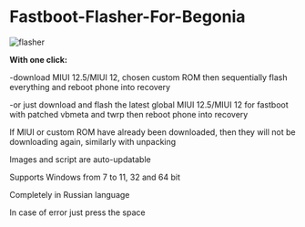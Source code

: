 # Fastboot-Flasher-For-Begonia

![flasher](https://user-images.githubusercontent.com/74534100/145926397-9e618d74-6712-4486-aae1-be1b67ff5075.png)


**With one click:**

-download MIUI 12.5/MIUI 12, chosen custom ROM then sequentially flash everything and reboot phone into recovery

-or just download and flash the latest global MIUI 12.5/MIUI 12 for fastboot with patched vbmeta and twrp then reboot phone into recovery

If MIUI or custom ROM have already been downloaded, then they will not be downloading again, similarly with unpacking

Images and script are auto-updatable

Supports Windows from 7 to 11, 32 and 64 bit

Completely in Russian language

In case of error just press the space
